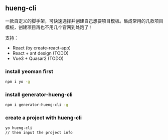 ## hueng-cli
一款自定义的脚手架，可快速选择并创建自己想要项目模板。集成常用的几款项目模板，创建项目再也不用几个官网到处跑了！

支持：
- React (by create-react-app)
- React + ant design (TODO)
- Vue3 + Quasar2 (TODO)

### install yeoman first
```bash
npm i yo -g
```

### install generator-hueng-cli
```bash
npm i generator-hueng-cli -g 
```

### create a project with hueng-cli
```bash
yo hueng-cli
// then input the project info
```
